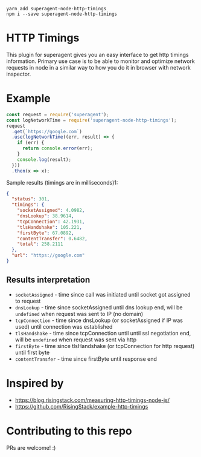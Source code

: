 ```
yarn add superagent-node-http-timings
npm i --save superagent-node-http-timings
```

# HTTP Timings
This plugin for superagent gives you an easy interface to get http timings information. Primary use case is to be able to monitor and optimize network requests in node in a similar way to how you do it in browser with network inspector.

# Example
```js
const request = require('superagent');
const logNetworkTime = require('superagent-node-http-timings');
request
  .get(`https://google.com`)
  .use(logNetworkTime((err, result) => {
    if (err) {
      return console.error(err);
    }
    console.log(result);
  }))
  .then(x => x);
```
Sample results (timings are in milliseconds)1:
```json
{
  "status": 301,
  "timings": {
    "socketAssigned": 4.0982,
    "dnsLookup": 38.9614,
    "tcpConnection": 42.1931,
    "tlsHandshake": 105.221,
    "firstByte": 67.0892,
    "contentTransfer": 0.6482,
    "total": 258.2111
  },
  "url": "https://google.com"
}
```
 ## Results interpretation
  - `socketAssigned` - time since call was initiated until socket got assigned to request
  - `dnsLookup` - time since socketAssigned until dns lookup end, will be `undefined` when request was sent to IP (no domain)
  - `tcpConnection` - time since dnsLookup (or socketAssigned if IP was used) until connection was established
  - `tlsHandshake` - time since tcpConnection until until ssl negotiation end, will be `undefined` when request was sent via http
  - `firstByte` - time since tlsHandshake (or tcpConnection for http request) until first byte
  - `contentTransfer` - time since firstByte until response end  

# Inspired by 
 - https://blog.risingstack.com/measuring-http-timings-node-js/
 - https://github.com/RisingStack/example-http-timings
 
# Contributing to this repo
PRs are welcome! :)